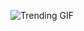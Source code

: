 ![Trending GIF](https://media3.giphy.com/media/v1.Y2lkPThiYjIxNzcyMzlrb21kb2ZzYThhMGZqbXR0eDgxdHRkOXM5aXE1ZnN6NmY1b2d4OCZlcD12MV9naWZzX3NlYXJjaCZjdD1n/MT5UUV1d4CXE2A37Dg/giphy.gif)
